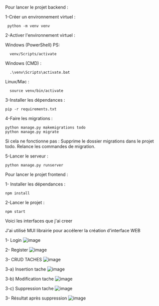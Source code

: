 Pour lancer le projet backend :

  1-Créer un environnement virtuel :
  
     python -m venv venv

  2-Activer l'environnement virtuel :
  
  Windows (PowerShell) PS:
      
      venv/Scripts/activate
    
  Windows (CMD) : 
    
      .\venv\Scripts\activate.bat
    
  Linux/Mac : 
      
      source venv/bin/activate

  3-Installer les dépendances :
  
    pip -r requirements.txt
    
  4-Faire les migrations :
  
    python manage.py makemigrations todo
    python manage.py migrate
    
  Si cela ne fonctionne pas :
      Supprime le dossier migrations dans le projet todo.
      Relance les commandes de migration.

  5-Lancer le serveur :
  
    python manage.py runserver

Pour lancer le projet frontend :

  1- Installer les dépendances :
  
    npm install
    
  2-Lancer le projet :
  
    npm start

Voici les interfaces que j'ai creer 

J'ai utilisé MUI librairie pour accélerer la création d'interface WEB

1- Login
![image](https://github.com/user-attachments/assets/d5db6310-2728-42a5-9e25-5e323f12cb41)

2- Register
![image](https://github.com/user-attachments/assets/40194326-342c-41a8-a423-55625b2b430d)

3- CRUD TACHES
![image](https://github.com/user-attachments/assets/f3cbc909-ce21-495c-a6f2-046f5d98b052)

3-a) Insertion tache
![image](https://github.com/user-attachments/assets/1f7e93df-09c3-4260-ba02-4e67b1e9f1ba)

3-b) Modification tache
![image](https://github.com/user-attachments/assets/d33c170a-17ad-42db-b03b-068012d49c73)

3-c) Suppression tache
![image](https://github.com/user-attachments/assets/a361a9c6-8f6b-41d0-b1a5-ef84ac60b3af)

3- Résultat après suppression
![image](https://github.com/user-attachments/assets/828b7420-87f3-459f-9c7d-a95c076ee55c)





